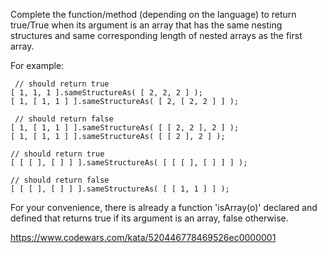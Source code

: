 Complete the function/method (depending on the language) to return true/True when its argument is an array that has the same nesting structures and same corresponding length of nested arrays as the first array.

For example:

```
 // should return true
[ 1, 1, 1 ].sameStructureAs( [ 2, 2, 2 ] );
[ 1, [ 1, 1 ] ].sameStructureAs( [ 2, [ 2, 2 ] ] );

 // should return false
[ 1, [ 1, 1 ] ].sameStructureAs( [ [ 2, 2 ], 2 ] );
[ 1, [ 1, 1 ] ].sameStructureAs( [ [ 2 ], 2 ] );

// should return true
[ [ [ ], [ ] ] ].sameStructureAs( [ [ [ ], [ ] ] ] );

// should return false
[ [ [ ], [ ] ] ].sameStructureAs( [ [ 1, 1 ] ] );
```

For your convenience, there is already a function 'isArray(o)' declared and defined that returns true if its argument is an array, false otherwise.

https://www.codewars.com/kata/520446778469526ec0000001
